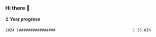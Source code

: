 ### Hi there :wave:

:hourglass_flowing_sand: **Year progress**

```txt
2024 [################                                  ] 33.61%
```
